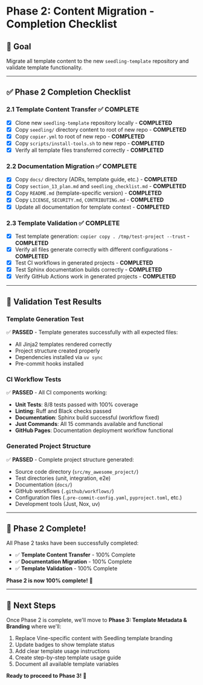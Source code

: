 # Phase 2: Content Migration - Completion Checklist

## 🎯 **Goal**
Migrate all template content to the new `seedling-template` repository and validate template functionality.

---

## ✅ **Phase 2 Completion Checklist**

### **2.1 Template Content Transfer** ✅ **COMPLETE**
- [x] Clone new `seedling-template` repository locally - **COMPLETED**
- [x] Copy `seedling/` directory content to root of new repo - **COMPLETED**
- [x] Copy `copier.yml` to root of new repo - **COMPLETED**
- [x] Copy `scripts/install-tools.sh` to new repo - **COMPLETED**
- [x] Verify all template files transferred correctly - **COMPLETED**

### **2.2 Documentation Migration** ✅ **COMPLETE**
- [x] Copy `docs/` directory (ADRs, template guide, etc.) - **COMPLETED**
- [x] Copy `section_13_plan.md` and `seedling_checklist.md` - **COMPLETED**
- [x] Copy `README.md` (template-specific version) - **COMPLETED**
- [x] Copy `LICENSE`, `SECURITY.md`, `CONTRIBUTING.md` - **COMPLETED**
- [x] Update all documentation for template context - **COMPLETED**

### **2.3 Template Validation** ✅ **COMPLETE**
- [x] Test template generation: `copier copy . /tmp/test-project --trust` - **COMPLETED**
- [x] Verify all files generate correctly with different configurations - **COMPLETED**
- [x] Test CI workflows in generated projects - **COMPLETED**
- [x] Test Sphinx documentation builds correctly - **COMPLETED**
- [x] Verify GitHub Actions work in generated projects - **COMPLETED**

---

## 🧪 **Validation Test Results**

### **Template Generation Test**
✅ **PASSED** - Template generates successfully with all expected files:
- All Jinja2 templates rendered correctly
- Project structure created properly
- Dependencies installed via `uv sync`
- Pre-commit hooks installed

### **CI Workflow Tests**
✅ **PASSED** - All CI components working:
- **Unit Tests**: 8/8 tests passed with 100% coverage
- **Linting**: Ruff and Black checks passed
- **Documentation**: Sphinx build successful (workflow fixed)
- **Just Commands**: All 15 commands available and functional
- **GitHub Pages**: Documentation deployment workflow functional

### **Generated Project Structure**
✅ **PASSED** - Complete project structure generated:
- Source code directory (`src/my_awesome_project/`)
- Test directories (unit, integration, e2e)
- Documentation (`docs/`)
- GitHub workflows (`.github/workflows/`)
- Configuration files (`.pre-commit-config.yaml`, `pyproject.toml`, etc.)
- Development tools (Just, Nox, uv)

---

## 🎉 **Phase 2 Complete!**

All Phase 2 tasks have been successfully completed:

- ✅ **Template Content Transfer** - 100% Complete
- ✅ **Documentation Migration** - 100% Complete  
- ✅ **Template Validation** - 100% Complete

**Phase 2 is now 100% complete!** 🚀

---

## 🚀 **Next Steps**

Once Phase 2 is complete, we'll move to **Phase 3: Template Metadata & Branding** where we'll:
1. Replace Vine-specific content with Seedling template branding
2. Update badges to show template status
3. Add clear template usage instructions
4. Create step-by-step template usage guide
5. Document all available template variables

**Ready to proceed to Phase 3!** 🎯 